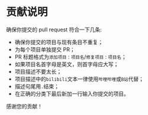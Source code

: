 # 贡献说明

确保你提交的 pull request 符合一下几条:

- 确保你提交的项目与现有条目不重复；
- 为每个项目单独提交 PR；
- PR 标题格式为`添加项目：项目名`/`修复项目：项目名`；
- 如果项目名首字母是英文，则首字母应大写；
- 项目描述不要太长；
- 项目描述中的`bilibili`文本一律使用`哔哩哔哩`或`B站`代替；
- 描述句尾用`.`结束；
- 在正确的分类下最后新加一行输入你提交的项目。

感谢您的贡献！
